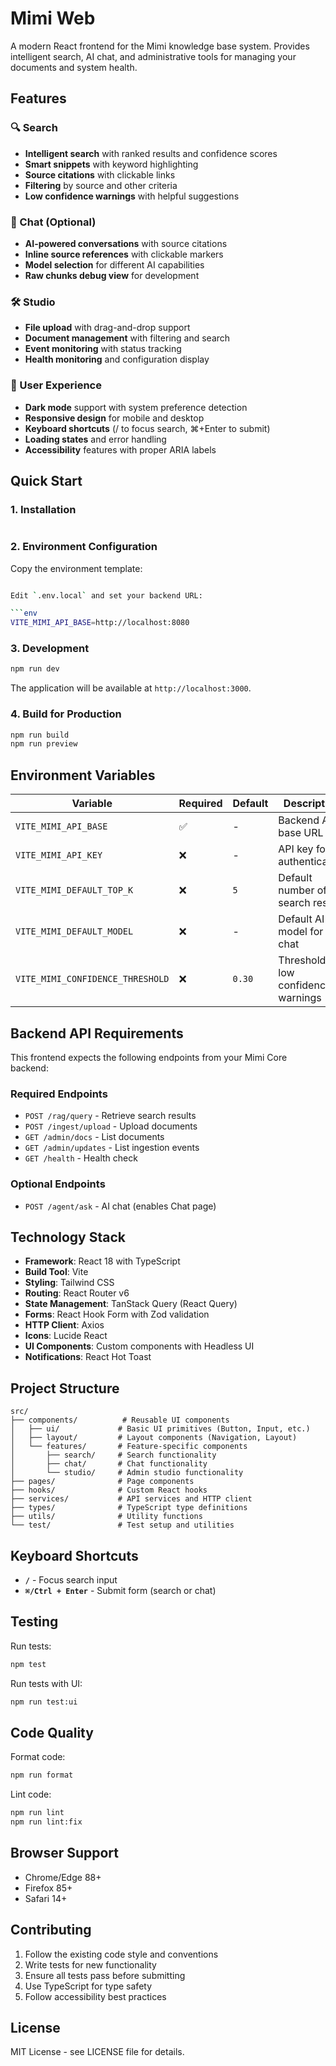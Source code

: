 # Mimi Web

A modern React frontend for the Mimi knowledge base system. Provides intelligent
search, AI chat, and administrative tools for managing your documents and system
health.

## Features

### 🔍 Search

- **Intelligent search** with ranked results and confidence scores
- **Smart snippets** with keyword highlighting
- **Source citations** with clickable links
- **Filtering** by source and other criteria
- **Low confidence warnings** with helpful suggestions

### 💬 Chat (Optional)

- **AI-powered conversations** with source citations
- **Inline source references** with clickable markers
- **Model selection** for different AI capabilities
- **Raw chunks debug view** for development

### 🛠️ Studio

- **File upload** with drag-and-drop support
- **Document management** with filtering and search
- **Event monitoring** with status tracking
- **Health monitoring** and configuration display

### 🎨 User Experience

- **Dark mode** support with system preference detection
- **Responsive design** for mobile and desktop
- **Keyboard shortcuts** (/ to focus search, ⌘+Enter to submit)
- **Loading states** and error handling
- **Accessibility** features with proper ARIA labels

## Quick Start

### 1. Installation

```bash

```

### 2. Environment Configuration

Copy the environment template:

```bash

Edit `.env.local` and set your backend URL:

```env
VITE_MIMI_API_BASE=http://localhost:8080
```

### 3. Development

```bash
npm run dev
```

The application will be available at `http://localhost:3000`.

### 4. Build for Production

```bash
npm run build
npm run preview
```

## Environment Variables

| Variable                         | Required | Default | Description                           |
| -------------------------------- | -------- | ------- | ------------------------------------- |
| `VITE_MIMI_API_BASE`             | ✅       | -       | Backend API base URL                  |
| `VITE_MIMI_API_KEY`              | ❌       | -       | API key for authentication            |
| `VITE_MIMI_DEFAULT_TOP_K`        | ❌       | `5`     | Default number of search results      |
| `VITE_MIMI_DEFAULT_MODEL`        | ❌       | -       | Default AI model for chat             |
| `VITE_MIMI_CONFIDENCE_THRESHOLD` | ❌       | `0.30`  | Threshold for low confidence warnings |

## Backend API Requirements

This frontend expects the following endpoints from your Mimi Core backend:

### Required Endpoints

- `POST /rag/query` - Retrieve search results
- `POST /ingest/upload` - Upload documents
- `GET /admin/docs` - List documents
- `GET /admin/updates` - List ingestion events
- `GET /health` - Health check

### Optional Endpoints

- `POST /agent/ask` - AI chat (enables Chat page)

## Technology Stack

- **Framework**: React 18 with TypeScript
- **Build Tool**: Vite
- **Styling**: Tailwind CSS
- **Routing**: React Router v6
- **State Management**: TanStack Query (React Query)
- **Forms**: React Hook Form with Zod validation
- **HTTP Client**: Axios
- **Icons**: Lucide React
- **UI Components**: Custom components with Headless UI
- **Notifications**: React Hot Toast

## Project Structure

```text
src/
├── components/          # Reusable UI components
│   ├── ui/             # Basic UI primitives (Button, Input, etc.)
│   ├── layout/         # Layout components (Navigation, Layout)
│   └── features/       # Feature-specific components
│       ├── search/     # Search functionality
│       ├── chat/       # Chat functionality
│       └── studio/     # Admin studio functionality
├── pages/              # Page components
├── hooks/              # Custom React hooks
├── services/           # API services and HTTP client
├── types/              # TypeScript type definitions
├── utils/              # Utility functions
└── test/               # Test setup and utilities
```

## Keyboard Shortcuts

- **`/`** - Focus search input
- **`⌘/Ctrl + Enter`** - Submit form (search or chat)

## Testing

Run tests:

```bash
npm test
```

Run tests with UI:

```bash
npm run test:ui
```

## Code Quality

Format code:

```bash
npm run format
```

Lint code:

```bash
npm run lint
npm run lint:fix
```

## Browser Support

- Chrome/Edge 88+
- Firefox 85+
- Safari 14+

## Contributing

1. Follow the existing code style and conventions
2. Write tests for new functionality
3. Ensure all tests pass before submitting
4. Use TypeScript for type safety
5. Follow accessibility best practices

## License

MIT License - see LICENSE file for details.
